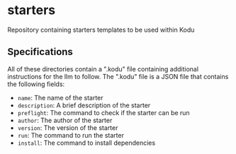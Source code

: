 # starters
Repository containing starters templates to be used within Kodu

## Specifications
All of these directories contain a ".kodu" file containing additional instructions for the llm to follow. The ".kodu" file is a JSON file that contains the following fields:
- `name`: The name of the starter
- `description`: A brief description of the starter
- `preflight`: The command to check if the starter can be run
- `author`: The author of the starter
- `version`: The version of the starter
- `run`: The command to run the starter
- `install`: The command to install dependencies